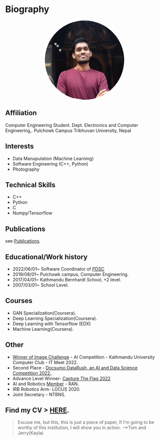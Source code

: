 # Biography




<img src="/rockerritesh.jpeg" alt="Sumit_Yadav"> <style>
        img{
        display: block;
        margin-left: auto;
        margin-right: auto;
        border-radius: 80%;
        text-align:center;
        width:50%
        }
</style>

## Affiliation

Computer Engineering Student.
Dept. Electronics and Computer Engineering,.
Pulchowk Campus
Tribhuvan University, Nepal

## Interests

- Data Manupulation (Machine Learning)
- Software Engineering (C++, Python)
- Photography

## Technical Skills

- C++
- Python
- C
- Numpy/Tensorflow


## Publications

see [Publications](/posts).

## Educational/Work history

- 2022/06/01~ Software Coordinator of [PDSC](pdscnepal.org)
- 2019/08/01~ Pulchowk campus, Computer Engineering.
- 2017/04/01~ Kathmandu Bernhardt School, +2 level.
- 2007/03/01~ School Level.

## Courses

- GAN Specialization(Coursera).
- Deep Learning Specialization(Coursera).
- Deep Learning with Tensorflow (EDX)
- Machine Learning(Coursera).

## Other

- [Winner of Image Challenge](https://www.linkedin.com/feed/update/urn:li:activity:6967119637503238144?updateEntityUrn=urn%3Ali%3Afs_updateV2%3A%28urn%3Ali%3Aactivity%3A6967119637503238144%2CFEED_DETAIL%2CEMPTY%2CDEFAULT%2Cfalse%29&lipi=urn%3Ali%3Apage%3Ad_flagship3_profile_view_base%3B4K0ROXY%2FTDCmHHIuQn%2FISg%3D%3D) - AI Competition - Kathmandu University Computer Club - IT Meet 2022.
- Second Place - [Docsumo DataRush, an AI and Data Science Competition 2022.](https://www.facebook.com/locus.data.rush/photos/pcb.117726577459745/117726310793105/)
- Advance Level Winner- [Capture The Flag 2022](https://www.facebook.com/locus.ioe/photos/a.202948823208958/1667487916755034/)
- AI and Robotics [Member](/rockerriteshrancard.jpg) - RAN.
- IRB Robotics Arm- LOCUS 2020.
- Joint Secretary - NTBNS.

## Find my CV > [HERE](/cv.pdf).
> Excuse me, but this, this is just a piece of paper, If I'm going to be worthy of this institution, I will show you in action. -->Tom and Jerry(Kayla)


